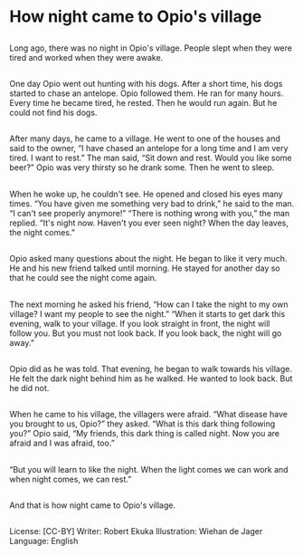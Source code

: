# How night came to Opio's village

##
Long ago, there was no night in
Opio's village.
People slept when they were tired
and worked when they were awake.

##
One day Opio went out hunting with
his dogs. After a short time, his
dogs started to chase an antelope.
Opio followed them. He ran for
many hours.
Every time he became tired, he
rested. Then he would run again.
But he could not find his dogs.

##
After many days, he came to a
village. He went to one of the
houses and said to the owner, “I
have chased an antelope for a long
time and I am very tired. I want to
rest.”
The man said, “Sit down and rest.
Would you like some beer?”
Opio was very thirsty so he drank
some. Then he went to sleep.

##
When he woke up, he couldn't see.
He opened and closed his eyes
many times.
“You have given me something very
bad to drink,” he said to the man. “I
can't see properly anymore!”
“There is nothing wrong with you,”
the man replied. “It's night now.
Haven't you ever seen night? When
the day leaves, the night comes.”

##
Opio asked many questions about
the night. He began to like it very
much.
He and his new friend talked until
morning.
He stayed for another day so that
he could see the night come again.

##
The next morning he asked his
friend,
“How can I take the night to my
own village? I want my people to
see the night.”
“When it starts to get dark this
evening, walk to your village. If you
look straight in front, the night will
follow you. But you must not look
back. If you look back, the night will
go away.”

##
Opio did as he was told. That
evening, he began to walk towards
his village.
He felt the dark night behind him as
he walked.
He wanted to look back.
But he did not.

##
When he came to his village, the
villagers were afraid.
“What disease have you brought to
us, Opio?” they asked. “What is this
dark thing following you?”
Opio said, “My friends, this dark
thing is called night. Now you are
afraid and I was afraid, too.”

##
“But you will learn to like the night.
When the light comes we can work
and when night comes, we can
rest.”

##
And that is how night came to Opio's village.

##
License: [CC-BY]
Writer: Robert Ekuka
Illustration: Wiehan de Jager
Language: English
